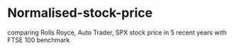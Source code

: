 # Normalised-stock-price
comparing Rolls Royce, Auto Trader, SPX stock price in 5 recent years with FTSE 100 benchmark 
